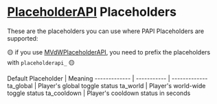 # [PlaceholderAPI](https://www.spigotmc.org/resources/placeholderapi.6245/) Placeholders

These are the placeholders you can use where PAPI Placeholders are supported:

🟡 if you use [MVdWPlaceholderAPI](https://www.spigotmc.org/resources/mvdwplaceholderapi.11182/), you need to prefix the placeholders with `placeholderapi_` 🟡

Default Placeholder | Meaning
------------- | ----------- | -------------
ta_global | Player's global toggle status
ta_world | Player's world-wide toggle status
ta_cooldown | Player's cooldown status in seconds

